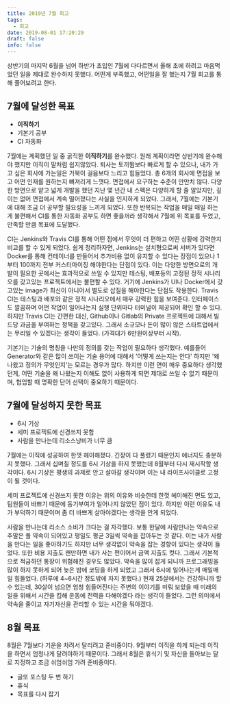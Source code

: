 ```yaml
---
title: 2019년 7월 회고
tags:
  - 회고
date: 2019-08-01 17:20:29
draft: false
info: false
---
```


상반기의 마지막 6월을 넘어 하반가 초입인 7월에 다다르면서 올해 초에 하려고 마음먹었던 일을 제대로 완수하지 못했다. 어떤게 부족했고, 어떤일을 잘 했는지 7월 회고를 통해 풀어보려고 한다.

## 7월에 달성한 목표

- **이직하기**
- 기본기 공부
- CI 자동화

7월에는 계획했던 일 중 굵직한 **이직하기**를 완수했다. 원래 계획이라면 상반기에 완수해야 했지만 이직이 말처럼 쉽지않았다. 퇴사는 토끼뜀보다 빠르게 할 수 있으나, 내가 가고 싶은 회사에 가는일은 거북이 걸음보다 느리고 힘들었다.
총 6개의 회사에 면접을 보고 어떤 인재를 원하는지 뼈져리게 느꼇다. 면접에서 요구하는 수준이 만만치 않다. 다양한 방면으로 얕고 넓게 개발을 했던 지난 몇 년간 내 스펙은 다양하게 할 줄 알았지만, 깊이는 없어 면접에서 계속 떨어졌다는 사실을 인지하게 되었다.
그래서, 7월에는 기본기에 대해 조금 더 공부할 필요성을 느끼게 되었다. 또한 반복되는 작업을 매일 매일 하는게 불편해서 CI를 통한 자동화 공부도 하면 좋을꺼라 생각해서 7월에 위 목표를 두었고, 만족할 만큼 목표에 도달했다.

CI는 Jenkins와 Travis CI를 통해 어떤 점에서 무엇이 더 편하고 어떤 상황에 강력한지 비교를 할 수 있게 되었다. 쉽게 정리하자면, Jenkins는 설치형으로써 서버가 있다면 Docker를 통해 컨테이너를 만들어서 추가비용 없이 유지할 수 있다는 장점이 있으나 1부터 100까지 전부 커스터마이징 해야한다는 단점이 있다. 이는 다양한 방면으로의 개발이 필요한 곳에서는 효과적으로 쓰일 수 있지만 테스팅, 배포등의 고정된 정적 시나리오를 갖고있는 프로젝트에서는 불편할 수 있다. 거기에 Jenkins가 UI나 Docker에서 갖고있는 image가 최신이 아니어서 별도로 삽질을 해야한다는 단점도 작용한다. Travis CI는 테스팅과 배포와 같은 정적 시나리오에서 매우 강력한 힘을 보여준다. 인터페이스도 깔끔하며 어떤 작업이 일어나는지 실행 단위마다 터미널이 제공되어 확인 할 수 있다. 하지만 Travis CI는 간편한 대신, Github이나 Gitlab의 Private 프로젝트에 대해서 빌드당 과금을 부여하는 정책을 갖고있다. 그래서 소규모나 돈이 많이 않은 스타트업에서는 무리일 수 있겠다는 생각이 들었다. (가격대가 6만원이상부터 시작).

기본기는 기술의 명칭을 나만의 정의를 갖는 작업이 필요하다 생각했다. 예를들어 Generator와 같은 많이 쓰이는 기술 용어에 대해서 '어떻게 쓰는지는 안다' 하지만 '왜 나왔고 정의가 무엇인지'는 모르는 경우가 많다. 하지만 이런 면이 매우 중요하다 생각했던게, 어떤 기술을 왜 나왔는지 이해도 없이 사용하게 되면 제대로 쓰일 수 없기 때문이며, 협업할 때 명확한 단어 선택이 중요하기 때문이다.

## 7월에 달성하지 못한 목표

- 6시 기상
- 세미 프로젝트에 신경쓰지 못함
- 사람을 만나는데 리소스낭비가 너무 큼

7월에는 이직에 성공하여 한껏 헤이해졌다. 긴장이 다 풀렸기 때문인지 에너지도 충분하지 못했다. 그래서 십며칠 정도를 6시 기상을 하지 못했는데 8월부터 다시 재시작할 생각이다. 6시 기상은 평생의 과제로 안고 살아갈 생각이며 이는 내 라이프사이클로 고정이 될 것이다.

세미 프로젝트에 신경쓰지 못한 이유는 위의 이유와 비슷한데 한껏 헤이해진 면도 있고, 팀원들이 바쁘기 때문에 동기부여가 일어나지 않았던 점이 있다. 하지만 이런 이유도 내가 부덕하기 때문이며 좀 더 바쁘게 살아야겠다는 생각을 안게 되었다.

사람을 만나는데 리소스 소비가 크다는 걸 자각했다. 보통 한달에 사람만나는 약속으로 주말은 풀 약속이 되어있고 평일도 평균 3일씩 약속을 잡아두는 것 같다. 이는 내가 사람을 만다는 일을 좋아하기도 하지만 너무 생각없이 약속을 잡는 경향이 있다는 생각이 들었다. 또한 비용 지출도 왠만하면 내가 사는 편이어서 금액 지출도 컷다. 그래서 기본적으로 적금하던 통장이 위험해진 경우도 많았다. 약속을 많이 잡게 되니까 프로그래밍을 많이 하지 못하게 되어 늦은 밤에 코딩을 하게 되었고 그래서 6시에 일어나는게 매일매일 힘들었다. (하루에 4~6시간 정도밖에 자지 못했다.) 현재 25살에서는 건강하니까 할 수 있는데, 30살이 넘으면 엄청 힘들어진다는 주변의 이야기를 미뤄 보았을 때 미래의 일을 위해서 시간을 킵해 운동에 전력을 다해야겠다 라는 생각이 들었다. 그런 의미에서 약속을 줄이고 자기자신을 관리할 수 있는 시간을 둬야겠다.

## 8월 목표

8월은 7월보다 기운을 차려서 달리려고 준비중이다. 9월부터 이직을 하게 되는데 이직을 하면서 엄청나게 달려야하기 때문이다. 그래서 8월은 휴식기 및 자신을 돌아보는 달로 지정하고 조금 쉬엄쉬엄 가려 준비중이다.

- 글또 포스팅 두 번 하기
- 휴식
- 목표를 다시 잡기

